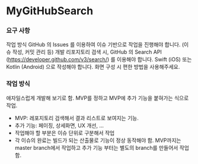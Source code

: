 # MyGitHubSearch

### 요구 사항 
작업 방식 GitHub 의 Issues 를 이용하여 이슈 기반으로 작업을 진행해야 합니다. (이슈 작성, 커밋 관리 등) 
개발 리포지토리 검색 시, GitHub 의 Search API (https://developer.github.com/v3/search/) 를 이용해야 합니다. 
Swift (iOS) 또는 Kotlin (Android) 으로 작성해야 합니다. 
화면 구성 시 편한 방법을 사용해주세요.

### 작업 방식
애자일스럽게 개발해 보기로 함.
MVP를 정하고 MVP에 추가 기능을 붙혀가는 식으로 작업.
  - MVP: 레포지토리 검색해서 결과 리스트로 보여지는 기능.
  - 추가 기능: 페이징, 상세화면, UX 개선, ...
  - 작업해야 할 부분은 이슈 단위로 구분해서 작업 
  - 각 이슈의 완료는 빌드가 되는 산출물로 기능이 정상 동작해야 함.
MVP까지는 master branch에서 작업하고 추가 기능 부터는 별도의 branch를 만들어서 작업함.
